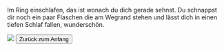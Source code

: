 Im Ring einschlafen, das ist wonach du dich gerade sehnst. Du schnappst dir noch ein paar Flaschen die am Wegrand stehen und lässt dich in einen tiefen Schlaf fallen, wunderschön.

<img src="img/öffis.jpeg">

<a href="/">
<button>Zurück zum Anfang</button>
</a>